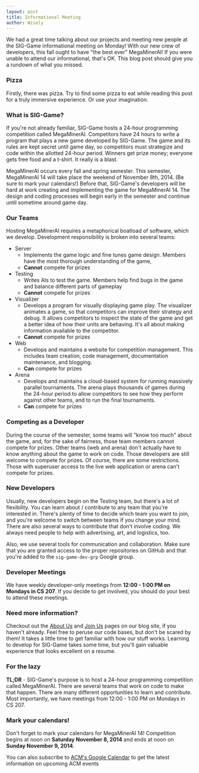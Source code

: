 ```yaml
---
layout: post
title: Informational Meeting
author: Wisely
---
```


We had a great time talking about our projects and meeting new people at the SIG-Game informational meeting on Monday!
With our new crew of developers, this fall ought to have "the best ever" MegaMinerAI!
If you were unable to attend our informational, that's OK.
This blog post should give you a rundown of what you missed.

### Pizza

Firstly, there was pizza.
Try to find some pizza to eat while reading this post for a truly immersive experience.
Or use your imagination.

### What is SIG-Game?

If you're not already familiar, SIG-Game hosts a 24-hour programming competition called MegaMinerAI.
Competitors have 24 hours to write a program that plays a new game developed by SIG-Game.
The game and its rules are kept secret until game day, so competitors must strategize and code within the allotted 24-hour period.
Winners get prize money; everyone gets free food and a t-shirt.
It really is a blast.

MegaMinerAI occurs every fall and spring semester.
This semester, MegaMinerAI 14 will take place the weekend of November 8th, 2014.
(Be sure to mark your calendars!)
Before that, SIG-Game's developers will be hard at work creating and implementing the game for MegaMinerAI 14.
The design and coding processes will begin early in the semester and continue until sometime around game day.

### Our Teams

Hosting MegaMinerAI requires a metaphorical boatload of software, which we develop.
Development responsibility is broken into several teams:

* Server
  * Implements the game logic and fine tunes game design.
    Members have the most thorough understanding of the game,
  * **Cannot** compete for prizes
* Testing
  * Writes AIs to test the game.
    Members help find bugs in the game and balance different parts of gameplay
  * **Cannot** compete for prizes
* Visualizer
  * Develops a program for visually displaying game play.
    The visualizer animates a game, so that competitors can improve their strategy and debug.
    It allows competitors to inspect the state of the game and get a better idea of how their units are behaving.
    It's all about making information available to the competitor.
  * **Cannot** compete for prizes
* Web
  * Develops and maintains a website for competition management.
    This includes team creation, code management, documentation maintenance, and blogging.
  * **Can** compete for prizes
* Arena
  * Develops and maintains a cloud-based system for running massively parallel tournaments.
    The arena plays thousands of games during the 24-hour period to allow competitors to see how they perform against other teams, and to run the final tournaments.
  * **Can** compete for prizes

### Competing as a Developer

During the course of the semester, some teams will "know too much" about the game, and, for the sake of fairness, those team members cannot compete for prizes.
Other teams (web and arena) don't actually have to know anything about the game to work on code.
Those developers are still welcome to compete for prizes.
Of course, there are some restrictions.
Those with superuser access to the live web application or arena can't compete for prizes.

### New Developers

Usually, new developers begin on the Testing team, but there's a lot of flexibility.
You can learn about / contribute to any team that you're interested in.
There's plenty of time to decide which team you want to join, and you're welcome to switch between teams if you change your mind.
There are also several ways to contribute that don't involve coding.
We always need people to help with advertising, art, and logistics, too.

Also, we use several tools for communication and collaboration.
Make sure that you are granted access to the proper repositories on GitHub and that you're added to the ``sig-game-dev-grp`` Google group.

### Developer Meetings

We have weekly developer-only meetings from **12:00 - 1:00 PM on Mondays in CS 207**.
If you decide to get involved, you should do your best to attend these meetings.

### Need more information?

Checkout out the [About Us](http://blog.megaminerai.com/about/) and [Join Us](http://blog.megaminerai.com/join-siggame/) pages on our blog site, if you haven't already.
Feel free to peruse our code bases, but don't be scared by them!
It takes a little time to get familiar with how our stuff works.
Learning to develop for SIG-Game takes some time, but you'll gain valuable experience that looks excellent on a resume.

### For the lazy

**TL;DR** - SIG-Game's purpose is to host a 24-hour programming competition called MegaMinerAI.
There are several teams that work on code to make that happen.
There are many different opportunities to learn and contribute.
Most importantly, we have meetings from 12:00 - 1:00 PM on Mondays in CS 207.

### Mark your calendars!

Don't forget to mark your calendars for MegaMinerAI 14!
Competition begins at noon on **Saturday November 8, 2014** and ends at noon on **Sunday November 9, 2014**.

You can also subscribe to [ACM's Google Calendar](https://www.google.com/calendar/embed?src=mst.edu_7u3stm8bn7l2umuastep5fmbl0%40group.calendar.google.com&ctz=America/Chicago) to get the latest information on upcoming ACM events

<!--  LocalWords:  immersive strategize ACM ACM's MegaMinerAI SIG
 -->
